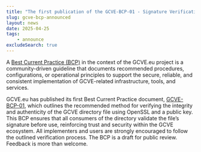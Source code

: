 ```yaml
---
title: "The first publication of the GCVE-BCP-01 - Signature Verification of the Directory File"
slug: gcve-bcp-announced 
layout: news
date: 2025-04-25
tags:
    - announce 
excludeSearch: true
---
```


A [Best Current Practice (BCP)](/bcp/) in the context of the GCVE.eu project is a community-driven guideline that documents recommended procedures, configurations, or operational principles to support the secure, reliable, and consistent implementation of GCVE-related infrastructure, tools, and services.

GCVE.eu has published its first Best Current Practice document, [GCVE-BCP-01](https://gcve.eu/bcp/gcve-bcp-01/), which outlines the recommended method for verifying the integrity and authenticity of the GCVE directory file using OpenSSL and a public key. This BCP ensures that all consumers of the directory validate the file’s signature before use, reinforcing trust and security within the GCVE ecosystem. All implementers and users are strongly encouraged to follow the outlined verification process. The BCP is a draft for public review. Feedback is more than welcome.


